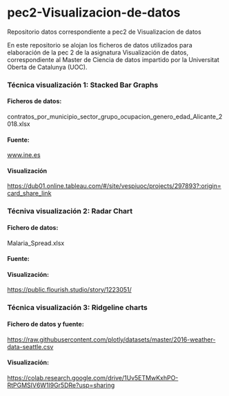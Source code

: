 # pec2-Visualizacion-de-datos
Repositorio datos correspondiente a pec2 de Visualizacion de datos

En este repositorio se alojan los ficheros de datos utilizados para elaboración de la pec 2 de la asignatura Visualización de datos, correspondiente al Master de Ciencia de datos impartido por la Universitat Oberta de Catalunya (UOC).

### Técnica visualización 1: Stacked Bar Graphs
#### Ficheros de datos:
contratos_por_municipio_sector_grupo_ocupacion_genero_edad_Alicante_2018.xlsx
#### Fuente:
www.ine.es
#### Visualización
https://dub01.online.tableau.com/#/site/vespiuoc/projects/297893?:origin=card_share_link

### Técniva visualización 2: Radar Chart
#### Fichero de datos:
Malaria_Spread.xlsx
#### Fuente:

#### Visualización:
https://public.flourish.studio/story/1223051/

### Técnica visualización 3: Ridgeline charts
#### Fichero de datos y fuente:
https://raw.githubusercontent.com/plotly/datasets/master/2016-weather-data-seattle.csv
#### Visualización:
https://colab.research.google.com/drive/1Uv5ETMwKxhPO-RtPGMSIV6W1l9Gr5DRe?usp=sharing
